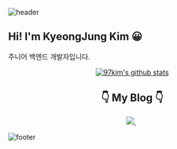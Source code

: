 ![header](https://capsule-render.vercel.app/api?type=waving&color=timeAuto&height=100&section=header)

<h2>Hi! I'm KyeongJung Kim 😀</h2>

주니어 백엔드 개발자입니다.

<div align="center">
    
[![97kim's github stats](https://github-readme-stats.vercel.app/api?username=97kim&show_icons=true&theme=dark)](https://github.com/anuraghazra/github-readme-stats)
    
</div>

<h2 align="center">👇 My Blog 👇 </h2>

<p align="center">
    <a href="https://97kim.github.io"><img src="https://img.shields.io/badge/Blog-20c997?style=plastic&logoColor=white"/> </a> &nbsp
</p>

![footer](https://capsule-render.vercel.app/api?type=waving&color=timeAuto&height=100&section=footer)
